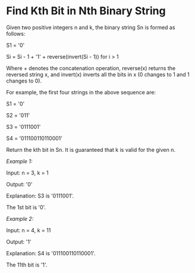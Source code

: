 # Find Kth Bit in Nth Binary String

Given two positive integers n and k, the binary string Sn is formed as follows:

S1 = '0'

Si = Si - 1 + '1' + reverse(invert(Si - 1)) for i > 1

Where + denotes the concatenation operation, reverse(x) returns the reversed string x, and invert(x) inverts all the bits in x (0 changes to 1 and 1 changes to 0).

For example, the first four strings in the above sequence are:

S1 = '0'

S2 = '011'

S3 = '0111001'

S4 = '011100110110001'

Return the kth bit in Sn. It is guaranteed that k is valid for the given n.

*Example 1:*

Input: n = 3, k = 1

Output: '0'

Explanation: S3 is '0111001'.

The 1st bit is '0'.

*Example 2:*

Input: n = 4, k = 11

Output: '1'

Explanation: S4 is '011100110110001'.

The 11th bit is '1'.